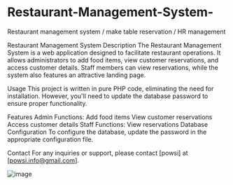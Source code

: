 # Restaurant-Management-System-
Restaurant management system / make table reservation / HR management

Restaurant Management System
Description
The Restaurant Management System is a web application designed to facilitate restaurant operations. It allows administrators to add food items, view customer reservations, and access customer details. Staff members can view reservations, while the system also features an attractive landing page.

Usage
This project is written in pure PHP code, eliminating the need for installation. However, you'll need to update the database password to ensure proper functionality.

Features
Admin Functions:
Add food items
View customer reservations
Access customer details
Staff Functions:
View reservations
Database Configuration
To configure the database, update the password in the appropriate configuration file.

Contact
For any inquiries or support, please contact [powsi] at [powsi.info@gmail.com].

![image](https://github.com/Powsishan/Restaurant-Management-System-/assets/138444583/c084daa1-bf9a-43bb-af0b-ff27aeb23709)


